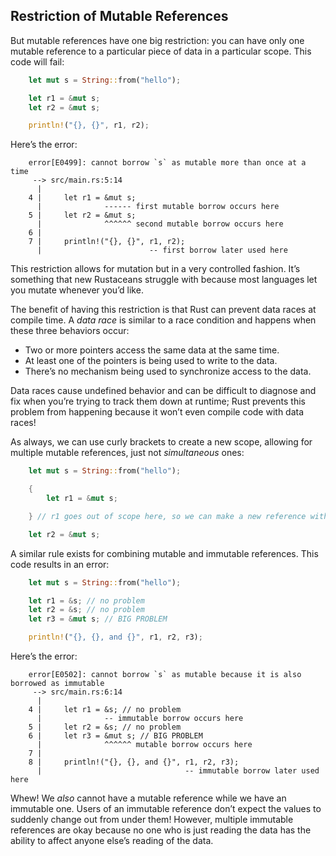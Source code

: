 ## Restriction of Mutable References

But mutable references have one big restriction: you can have only one mutable reference to a particular piece of data in a particular scope. This code will fail:

```rust
    let mut s = String::from("hello");

    let r1 = &mut s;
    let r2 = &mut s;

    println!("{}, {}", r1, r2);
```

Here’s the error:

```text
    error[E0499]: cannot borrow `s` as mutable more than once at a time
     --> src/main.rs:5:14
      |
    4 |     let r1 = &mut s;
      |              ------ first mutable borrow occurs here
    5 |     let r2 = &mut s;
      |              ^^^^^^ second mutable borrow occurs here
    6 |
    7 |     println!("{}, {}", r1, r2);
      |                        -- first borrow later used here
```

This restriction allows for mutation but in a very controlled fashion. It’s something that new Rustaceans struggle with because most languages let you mutate whenever you’d like.

The benefit of having this restriction is that Rust can prevent data races at compile time. A _data race_ is similar to a race condition and happens when these three behaviors occur:

*   Two or more pointers access the same data at the same time.
*   At least one of the pointers is being used to write to the data.
*   There’s no mechanism being used to synchronize access to the data.

Data races cause undefined behavior and can be difficult to diagnose and fix when you’re trying to track them down at runtime; Rust prevents this problem from happening because it won’t even compile code with data races!

As always, we can use curly brackets to create a new scope, allowing for multiple mutable references, just not _simultaneous_ ones:

```rust
    let mut s = String::from("hello");

    {
        let r1 = &mut s;

    } // r1 goes out of scope here, so we can make a new reference with no problems.

    let r2 = &mut s;
```

A similar rule exists for combining mutable and immutable references. This code results in an error:

```rust
    let mut s = String::from("hello");

    let r1 = &s; // no problem
    let r2 = &s; // no problem
    let r3 = &mut s; // BIG PROBLEM

    println!("{}, {}, and {}", r1, r2, r3);
```

Here’s the error:

```text
    error[E0502]: cannot borrow `s` as mutable because it is also borrowed as immutable
     --> src/main.rs:6:14
      |
    4 |     let r1 = &s; // no problem
      |              -- immutable borrow occurs here
    5 |     let r2 = &s; // no problem
    6 |     let r3 = &mut s; // BIG PROBLEM
      |              ^^^^^^ mutable borrow occurs here
    7 |
    8 |     println!("{}, {}, and {}", r1, r2, r3);
      |                                -- immutable borrow later used here
```

Whew! We _also_ cannot have a mutable reference while we have an immutable one. Users of an immutable reference don’t expect the values to suddenly change out from under them! However, multiple immutable references are okay because no one who is just reading the data has the ability to affect anyone else’s reading of the data.

